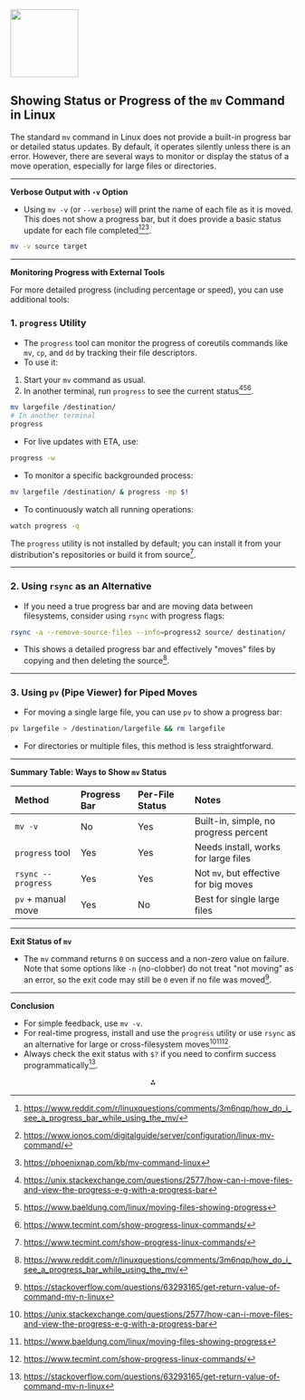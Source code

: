 <img src="https://r2cdn.perplexity.ai/pplx-full-logo-primary-dark%402x.png" class="logo" width="120"/>

## Showing Status or Progress of the `mv` Command in Linux

The standard `mv` command in Linux does not provide a built-in progress bar or detailed status updates. By default, it operates silently unless there is an error. However, there are several ways to monitor or display the status of a move operation, especially for large files or directories.

---

**Verbose Output with `-v` Option**

- Using `mv -v` (or `--verbose`) will print the name of each file as it is moved. This does not show a progress bar, but it does provide a basic status update for each file completed[^1_2][^1_5][^1_7].

```bash
mv -v source target
```


---

**Monitoring Progress with External Tools**

For more detailed progress (including percentage or speed), you can use additional tools:

### 1. `progress` Utility

- The `progress` tool can monitor the progress of coreutils commands like `mv`, `cp`, and `dd` by tracking their file descriptors.
- To use it:

1. Start your `mv` command as usual.
2. In another terminal, run `progress` to see the current status[^1_1][^1_3][^1_4].
```bash
mv largefile /destination/
# In another terminal
progress
```

- For live updates with ETA, use:

```bash
progress -w
```

- To monitor a specific backgrounded process:

```bash
mv largefile /destination/ & progress -mp $!
```

- To continuously watch all running operations:

```bash
watch progress -q
```

The `progress` utility is not installed by default; you can install it from your distribution's repositories or build it from source[^1_4].

---

### 2. Using `rsync` as an Alternative

- If you need a true progress bar and are moving data between filesystems, consider using `rsync` with progress flags:

```bash
rsync -a --remove-source-files --info=progress2 source/ destination/
```

- This shows a detailed progress bar and effectively "moves" files by copying and then deleting the source[^1_2].

---

### 3. Using `pv` (Pipe Viewer) for Piped Moves

- For moving a single large file, you can use `pv` to show a progress bar:

```bash
pv largefile > /destination/largefile && rm largefile
```

- For directories or multiple files, this method is less straightforward.

---

**Summary Table: Ways to Show `mv` Status**


| Method | Progress Bar | Per-File Status | Notes |
| :-- | :-- | :-- | :-- |
| `mv -v` | No | Yes | Built-in, simple, no progress percent |
| `progress` tool | Yes | Yes | Needs install, works for large files |
| `rsync --progress` | Yes | Yes | Not `mv`, but effective for big moves |
| `pv` + manual move | Yes | No | Best for single large files |


---

**Exit Status of `mv`**

- The `mv` command returns `0` on success and a non-zero value on failure. Note that some options like `-n` (no-clobber) do not treat "not moving" as an error, so the exit code may still be `0` even if no file was moved[^1_6].

---

**Conclusion**

- For simple feedback, use `mv -v`.
- For real-time progress, install and use the `progress` utility or use `rsync` as an alternative for large or cross-filesystem moves[^1_1][^1_3][^1_4].
- Always check the exit status with `$?` if you need to confirm success programmatically[^1_6].

<div style="text-align: center">⁂</div>

[^1_1]: https://unix.stackexchange.com/questions/2577/how-can-i-move-files-and-view-the-progress-e-g-with-a-progress-bar

[^1_2]: https://www.reddit.com/r/linuxquestions/comments/3m6nqp/how_do_i_see_a_progress_bar_while_using_the_mv/

[^1_3]: https://www.baeldung.com/linux/moving-files-showing-progress

[^1_4]: https://www.tecmint.com/show-progress-linux-commands/

[^1_5]: https://www.ionos.com/digitalguide/server/configuration/linux-mv-command/

[^1_6]: https://stackoverflow.com/questions/63293165/get-return-value-of-command-mv-n-linux

[^1_7]: https://phoenixnap.com/kb/mv-command-linux

[^1_8]: https://forums.freebsd.org/threads/how-do-i-see-progress-when-cp-or-mv-big-files.92496/

[^1_9]: https://superuser.com/questions/1714672/how-to-check-what-was-moved-when-using-mv-and-the-process-stops-due-to-permiss

[^1_10]: https://linuxcommandlibrary.com/man/mv

[^1_11]: https://linuxcommand.org/lc3_man_pages/mv1.html

[^1_12]: https://www.tutorialspoint.com/unix_commands/mv.htm

[^1_13]: https://www.rapidtables.com/code/linux/mv.html

